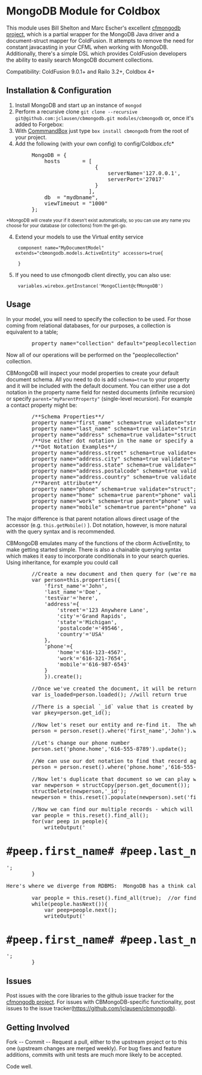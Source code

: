 MongoDB Module for Coldbox
==========================

This module uses Bill Shelton and Marc Escher's excellent [cfmongodb project](https://github.com/marcesher/cfmongodb), which is a partial wrapper for the MongoDB Java driver and a document-struct mapper for ColdFusion. It attempts to remove the need for constant javacasting in your CFML when working with MongoDB. Additionally, there's a simple DSL which provides ColdFusion developers the ability to easily search MongoDB document collections.

Compatibility: ColdFusion 9.0.1+ and Railo 3.2+, Coldbox 4+

Installation &amp; Configuration
--------------------------------

1. Install MongoDB and start up an instance of `mongod`
2. Perform a recursive clone `git clone --recursive git@github.com:jclausen/cbmongodb.git modules/cbmongodb` or, once it's added to Forgebox:
2. With [CommmandBox](http://www.ortussolutions.com/products/commandbox) just type `box install cbmongodb` from the root of your project.
3. Add the following (with your own config) to config/Coldbox.cfc*
	
<pre>
		MongoDB = {
			hosts		= [
							{
								serverName='127.0.0.1',
								serverPort='27017'
							}
						  ],
			db 	= "mydbname",
			viewTimeout	= "1000"
		};
</pre>

<small>*MongoDB will create your if it doesn't exist automatically, so you can use any name you choose for your database (or collections) from the get-go.</small>

4. Extend your models to use the Virtual entity service

		component name="MyDocumentModel" extends="cbmongodb.models.ActiveEntity" accessors=true{
		
		}


5. If you need to use cfmongodb client directly, you can also use:

		variables.wirebox.getInstance('MongoClient@cfMongoDB')
		
		



Usage
---------
In your model, you will need to specify the collection to be used.  For those coming from relational databases, for our purposes, a collection is equivalent to a table;
<pre>
		property name="collection" default="peoplecollection";
</pre>	
Now all of our operations will be performed on the "peoplecollection" collection.
	
CBMongoDB will inspect your model properties to create your default document schema.  All you need to do is add `schema=true` to your property and it will be included with the default document.  You can either use a dot notation in the property name field for nested documents (infinite recursion) or specify `parent="myParentProperty"` (single-level recursion).  For example a contact property might be:
<pre>
		/**Schema Properties**/
		property name="first_name" schema=true validate="string";
		property name="last_name" schema=true valiate="string";
		property name="address" schema=true validate="struct";
		/**Use either dot notation in the name or specify a 'parent' attribute as ways of creating nested documents**/
		/**Dot Notation Examples**/
		property name="address.street" schema=true validate="string";
		property name="address.city" schema=true validate="string";
		property name="address.state" schema=true validate="string" length=2;
		property name="address.postalcode" schema=true validate="zipcode";
		property name="address.country" schema=true validate="string";
		/**Parent attribute**/
		property name="phone" schema=true validate="struct";
		property name="home" schema=true parent="phone" validate="telephone";
		property name="work" schema=true parent="phone" validate="telephone";
		property name="mobile" schema=true parent="phone" validate="telephone";
</pre>		
The major difference is that parent notation allows direct usage of the accessor (e.g. `this.getMobile()` ).  Dot notation, however, is more natural with the query syntax and is recommended.


CBMongoDB emulates many of the functions of the cborm ActiveEntity, to make getting started simple.  There is also a chainable querying syntax which makes it easy to incorporate conditionals in to your search queries.  Using inheritance, for example you could call
<pre>
		//Create a new document and then query for (we're maintaining case in this example, but it's not necessary if you've already mapped your schema properties)
		var person=this.properties({
			'first_name'='John',
			'last_name'='Doe',
			'testvar'='here',
			'address'={
				'street'='123 Anywhere Lane',
				'city'='Grand Rapids',
				'state'='Michigan',
				'postalcode'='49546',
				'country'='USA'
			},
			'phone'={
				'home'='616-123-4567',
				'work'='616-321-7654',
				'mobile'='616-987-6543'
			}
			}).create();

		//Once we've created the document, it will be returned as the active entity
		var is_loaded=person.loaded(); //will return true	
		
		//There is a special `_id` value that is created by MongoDB when the document is inserted.  This can serve as your "primary key" (e.g. - when you query for it directly, Mongo is super-duper fast):
		var pkey=person.get_id();
		
		//Now let's reset our entity and re-find it.  The where() method accepts either where('name','value') arguments or where('name','operator','value') - operators include =,!=,<,>,>=,<=,IN,EXISTS
		person = person.reset().where('first_name','John').where('last_name','Doe').find();
		
		//Let's change our phone number
		person.set('phone.home','616-555-8789').update();
		
		//We can use our dot notation to find that record again
		person = person.reset().where('phone.home','616-555-8789').find()
		
		//Now let's duplicate that document so we can play with multiple record sets
		var newperson = structCopy(person.get_document());
		structDelete(newperson,'_id');
		newperson = this.reset().populate(newperson).set('first_name','Jane').set('last_name','Doe').create();
		
		//Now we can find our multiple records - which will return an array (Note: I probably don't need to use reset(), but it's a good practice to clear any active query criteria from previous queries)
		var people = this.reset().find_all();	
		for(var peep in people){
			writeOutput('<h1>#peep.first_name# #peep.last_name# is in the house!</h1>';
		}

Here's where we diverge from RDBMS:  MongoDB has a think called a "cursor" on multiple record sets.  It is also super-duper fast (with some limitations) and, if you're going be returning a large number of documents, is the way to go.  If we use the "asCursor" argument in find_all([boolean asCursor]), we recevie the cursor back:

		var people = this.reset().find_all(true);  //or find_all(asCursor=true), if you're feeling verbose	
		while(people.hasNext()){
			var peep=people.next();
			writeOutput('<h1>#peep.first_name# #peep.last_name# is in the house!</h1>';
		}
</pre>	
		

Issues
--------------
Post issues with the core libraries to the github issue tracker for the [cfmongodb project](https://github.com/marcesher/cfmongodb). 
For issues with CBMongoDB-specific functionality, post issues to the issue tracker(https://github.com/jclausen/cbmongodb).


Getting Involved
----------------

Fork -- Commit -- Request a pull, either to the upstream project or to this one (upstream changes are merged weekly). For bug fixes and feature additions, commits with unit tests are much more likely to be accepted.

Code well.

